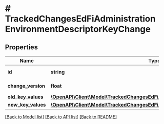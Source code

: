 # # TrackedChangesEdFiAdministrationEnvironmentDescriptorKeyChange

## Properties

Name | Type | Description | Notes
------------ | ------------- | ------------- | -------------
**id** | **string** | Resource identifier | [optional]
**change_version** | **float** | Change version | [optional]
**old_key_values** | [**\OpenAPI\Client\Model\TrackedChangesEdFiAdministrationEnvironmentDescriptorKey**](TrackedChangesEdFiAdministrationEnvironmentDescriptorKey.md) |  | [optional]
**new_key_values** | [**\OpenAPI\Client\Model\TrackedChangesEdFiAdministrationEnvironmentDescriptorKey**](TrackedChangesEdFiAdministrationEnvironmentDescriptorKey.md) |  | [optional]

[[Back to Model list]](../../README.md#models) [[Back to API list]](../../README.md#endpoints) [[Back to README]](../../README.md)

